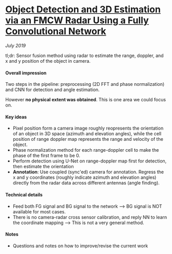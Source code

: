 # [Object Detection and 3D Estimation via an FMCW Radar Using a Fully Convolutional Network](https://arxiv.org/abs/1902.05394) 

_July 2019_

tl;dr: Sensor fusion method using radar to estimate the range, doppler, and x and y position of the object in camera. 

#### Overall impression
Two steps in the pipeline: preprocessing (2D FFT and phase normalization) and CNN for detection and angle estimation. 

However **no physical extent was obtained**. This is one area we could focus on.

#### Key ideas
- Pixel position form a camera image roughly reopresents the orientation of an object in 3D space (azimuth and elevation angles), while the cell position of range doppler map represents the range and velocity of the object.
- Phase normalization method for each range-doppler cell to make the phase of the first frame to be 0.
- Perform detection using U-Net on range-doppler map first for detection, then estimate the orientation
- **Annotation**: Use coupled (sync'ed) camera for annotation. Regress the x and y coordinates (roughly indicate azimuth and elevation angles) directly from the radar data across different antennas (angle finding).


#### Technical details
- Feed both FG signal and BG signal to the network --> BG signal is NOT available for most cases.
- There is no camera-radar cross sensor calibration, and reply NN to learn the coordinate mapping --> This is not a very general method.

#### Notes
- Questions and notes on how to improve/revise the current work  


